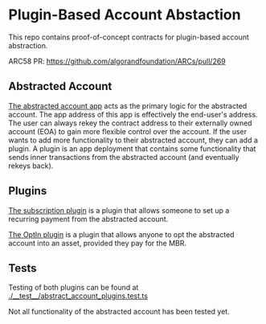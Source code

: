 # Plugin-Based Account Abstaction

This repo contains proof-of-concept contracts for plugin-based account abstraction.

ARC58 PR: https://github.com/algorandfoundation/ARCs/pull/269

## Abstracted Account
[The abstracted account app](./contracts/abstracted_account.algo.ts) acts as the primary logic for the abstracted account. The app address of this app is effectively the end-user's address. The user can always rekey the contract address to their externally owned account (EOA) to gain more flexible control over the account. If the user wants to add more functionality to their abstracted account, they can add a plugin. A plugin is an app deployment that contains some functionality that sends inner transactions from the abstracted account (and eventually rekeys back).

## Plugins
[The subscription plugin](./contracts/subscription_plugin.algo.ts) is a plugin that allows someone to set up a recurring payment from the abstracted account.

[The OptIn plugin](./contracts/optin_plugin.algo.ts) is a plugin that allows anyone to opt the abstracted account into an asset, provided they pay for the MBR.

## Tests

Testing of both plugins can be found at [./\_\_test\_\_/abstract_account_plugins.test.ts](./__test__/abstract_account_plugins.test.ts)

Not all functionality of the abstracted account has been tested yet.

